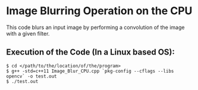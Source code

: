 # Image Blurring Operation on the CPU

This code blurs an input image by performing a convolution of the image with a given filter.

## Execution of the Code (In a Linux based OS):

```
$ cd </path/to/the/location/of/the/program>
$ g++ -std=c++11 Image_Blur_CPU.cpp `pkg-config --cflags --libs opencv` -o test.out
$ ./test.out
```
